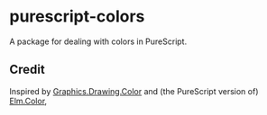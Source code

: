 # purescript-colors

A package for dealing with colors in PureScript.

## Credit

Inspired by [Graphics.Drawing.Color](https://github.com/paf31/purescript-drawing/blob/master/src/Graphics/Drawing/Color.purs) and (the PureScript version of) [Elm.Color](https://github.com/brainrape/purescript-elm-color),
